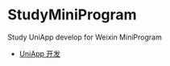 # StudyMiniProgram
Study UniApp develop for Weixin MiniProgram

* [UniApp 开发](https://uniapp.dcloud.net.cn/tutorial/)